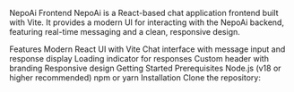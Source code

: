 NepoAi Frontend
NepoAi is a React-based chat application frontend built with Vite. It provides a modern UI for interacting with the NepoAi backend, featuring real-time messaging and a clean, responsive design.

Features
Modern React UI with Vite
Chat interface with message input and response display
Loading indicator for responses
Custom header with branding
Responsive design
Getting Started
Prerequisites
Node.js (v18 or higher recommended)
npm or yarn
Installation
Clone the repository:
